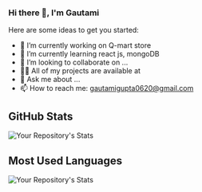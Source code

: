 ### Hi there 👋, I'm Gautami

Here are some ideas to get you started:

- 🔭 I’m currently working on Q-mart store
- 🌱 I’m currently learning react js, mongoDB
- 👯 I’m looking to collaborate on ...
- 👨‍💻 All of my projects are available at
- 💬 Ask me about ...
- 📫 How to reach me: gautamigupta0620@gmail.com

##  GitHub Stats
![Your Repository's Stats](https://github-readme-stats.vercel.app/api?username=Gautami20&show_icons=true)

## Most Used Languages

![Your Repository's Stats](https://github-readme-stats.vercel.app/api/top-langs/?username=Tanu-N-Prabhu&theme=blue-green)

